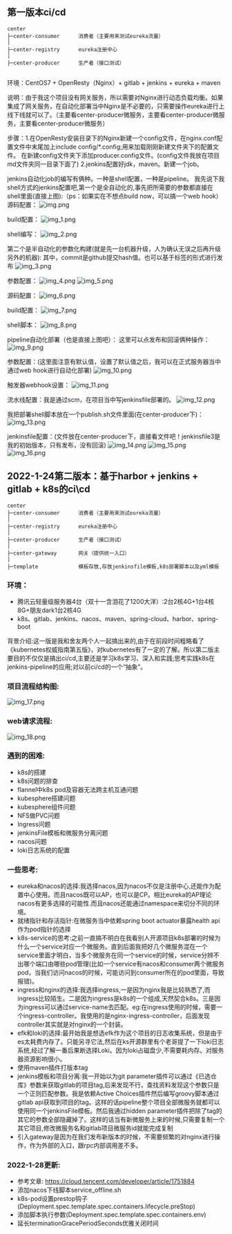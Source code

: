

## 第一版本ci/cd
```
center
├─center-consumer      消费者（主要用来测试eureka流量）
│ 
├─center-registry      eureka注册中心
│       
├─center-producer      生产者（接口测试）    


```

环境：CentOS7 + OpenResty（Nginx）+ gitlab + jenkins + eureka + maven

说明：由于我这个项目没有网关服务，所以需要对Nginx进行动态负载均衡。如果集成了网关服务，在自动化部署当中Nginx是不必要的，只需要操作eureka进行上线下线就可以了。（主要看center-producer微服务，主要看center-producer微服务，主要看center-producer微服务）

步骤：1.在OpenResty安装目录下的Nginx新建一个config文件，在nginx.conf配置文件中末尾加上include config/*.config;用来加载刚刚新建文件夹下的配置文件。
在新建config文件夹下添加producer.config文件。(config文件我放在项目md文件夹同一目录下面了)
     2.jenkins配置好jdk，maven。新建一个job。

jenkins自动化job的编写有俩种。一种是shell配置，一种是pipeline。
我先说下我shell方式的jenkins配置吧,第一个是全自动化的,事先把所需要的参数都直接在shell里面(直接上图):（ps：如果实在不想点build now，可以搞一个web hook）
源码配置：
![img.png](static/img.png)

build配置：
![img_1.png](static/img_1.png)

shell编写：
![img_2.png](static/img_2.png)


第二个是半自动化的参数化构建(就是先一台机器升级，人为确认无误之后再升级另外的机器):
其中，commit是github提交hash值。也可以基于标签的形式进行发布
![img_3.png](static/img_3.png)

参数配置：
![img_4.png](static/img_4.png)
![img_5.png](static/img_5.png)

源码配置：
![img_6.png](static/img_6.png)

build配置：
![img_7.png](static/img_7.png)

shell脚本：
![img_8.png](static/img_8.png)

pipeline自动化部署（也是直接上图吧）：
这里可以点发布和回滚俩种操作：
![img_9.png](static/img_9.png)

参数配置：(这里面注意有默认值，设置了默认值之后，我可以在正式服务器当中通过web hook进行自动化部署)
![img_10.png](static/img_10.png)

触发器webhook设置：
![img_11.png](static/img_11.png)

流水线配置：我是通过scm，在项目当中写jenkinsfile部署的。
![img_12.png](static/img_12.png)

我把部署shell脚本放在一个publish.sh文件里面(在center-producer下)：
![img_13.png](static/img_13.png)

jenkinsfile配置：(文件放在center-producer下，直接看文件吧！jenkinsfile3是我的初始版本，只有发布，没有回滚)
![img_14.png](static/img_14.png)
![img_15.png](static/img_15.png)
![img_16.png](static/img_16.png)


## 2022-1-24第二版本：基于harbor + jenkins + gitlab + k8s的ci\cd
```
center
├─center-consumer      消费者（主要用来测试eureka流量）
│ 
├─center-registry      eureka注册中心
│       
├─center-producer      生产者（接口测试）
│       
├─center-gateway       网关（提供统一入口）
|
├─template             模板存放,存放jenkinsfile模板,k8s部署脚本以及yml模板

```

### 环境：
+ 腾讯云轻量级服务器4台（双十一含泪花了1200大洋）:2台2核4G+1台4核8G+朋友dark1台2核4G
+ k8s、gitlab、jenkins、nacos、maven、spring-cloud、harbor、spring-boot

背景介绍:这一版是我和舍友两个人一起搞出来的,由于在前段时间粗略看了《kubernetes权威指南第五版》，对kubernetes有了一定的了解。所以第二版主要目的不仅仅是搞出ci/cd,主要还是学习k8s学习、深入和实践;思考实践k8s在jenkins-pipeline的应用;对以前ci/cd的一个“抽象”。


### 项目流程结构图:
![img_17.png](static/img_17.png)

### web请求流程:
![img_18.png](static/img_18.png)

### 遇到的困难:
* k8s的搭建
* k8s问题的排查
* flannel中k8s pod及容器无法跨主机互通问题
* kubesphere搭建问题
* kubesphere组件问题
* NFS做PVC问题
* Ingress问题
* jenkinsFile模板和微服务分离问题
* nacos问题
* loki日志系统的配置

### 一些思考: 
* eureka和nacos的选择:我选择nacos,因为nacos不仅是注册中心,还能作为配置中心使用。而且nacos既可以AP，也可以是CP。相比eureka的AP理论nacos有更多选择的可能性.而且nacos还能通过namespace来切分不同的环境。
* 就绪指针和存活指针:在微服务当中依赖spring boot actuator暴露health api作为pod指针的选择
* k8s-service的思考:之前一直搞不明白在我看别人开源项目k8s部署的时候为什么一个service对应一个微服务。直到后面我把好几个微服务混在一个service里面才明白，当多个微服务在同一个service的时候，service分辨不出哪个端口由哪些pod管理(比如一个service有nacos和consumer两个微服务pod，当我们访问nacos的时候，可能访问到consumer所在的pod里面，导致报错)。
* ingress和nginx的选择:我选择ingress,一是因为nginx我是比较熟悉了,而ingress比较陌生。二是因为ingress是k8s的一个组成,天然契合k8s。三是因为ingress可以通过service-name去匹配。eg:在ingress使用的时候，需要一个ingress-controller。我使用的是nginx-ingress-controller，后面发现controller其实就是对nginx的一个封装。
* efk和loki的选择:最开始我是想选efk作为这个项目的日志收集系统，但是由于es太耗费内存了。只能另寻它法,然后在ks开源群里有个老哥提了一下loki日志系统,经过了解一番后果断选择Loki。因为loki占磁盘少,不需要耗内存。对服务器资源影响很小。
* 使用maven插件打版本tag
* jenkins模板和项目分离:我一开始以为git parameter插件可以通过《已选仓库》参数来获取gitlab的项目tag,后来发现不行，查找资料发现这个参数只是一个正则匹配参数。我是依赖Active Choices插件然后编写groovy脚本通过gitlab api获取到项目的tag。这样的话pipeline整个项目全部微服务就都可以使用同一个jenkinsFile模板。然后我通过hidden parameter插件把除了tag的其它的参数全部隐藏掉了。这样的话当有新微服务上来的时候,只需要复制一个其它项目,修改微服务名和gitlab项目微服务id就能完成复制
* 引入gateway是因为在我们发布新版本的时候，不需要频繁的对nginx进行操作，作为外部的入口，跟rpc内部调用差不多。

### 2022-1-28更新:
* 参考文章: https://cloud.tencent.com/developer/article/1751884
* 添加nacos下线脚本service_offline.sh
* k8s-pod设置prestop钩子(Deployment.spec.template.spec.containers.lifecycle.preStop)
* 添加脚本执行参数(Deployment.spec.template.spec.containers.env)
* 延长terminationGracePeriodSeconds优雅关闭时间